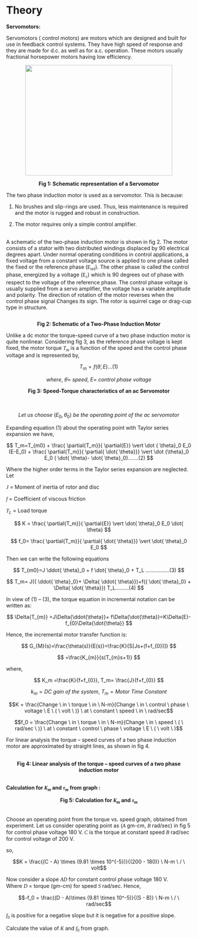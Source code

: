 # Theory
**Servomotors:**

Servomotors ( control motors) are motors which are designed and built for use in feedback control systems. 
They have high speed of response and they are made for d.c. as well as for a.c. operation. These motors usually fractional horsepower motors having low efficiency.

<div align="center">
<img alt="" src="./images/ckt.png" style="width:400px;height:300px;">
	
<b>Fig 1: Schematic representation of a Servomotor</b>
</div>

The two phase induction motor is used as a servomotor. This is because:<br/>

1. No brushes and slip-rings are used. Thus, less maintenance is required and the motor is rugged and robust in construction.<br/>

2. The motor requires only a simple control amplifier.<br/><br/>

A schematic of the two-phase induction motor is shown in fig 2. The motor consists of a stator with two distributed windings displaced by 90 electrical degrees apart. Under normal operating conditions in control applications, a fixed voltage from a constant voltage source is applied to one phase called the fixed or the reference phase (<span style="font-family:'Times New Roman'">E<sub>ref</sub></span>). 
The other phase is called the control phase, energized by a voltage (<span style="font-family:'Times New Roman'">E<sub>c</sub></span>) which is 90 degrees out of phase with respect to the voltage of the reference phase. The control phase voltage is usually supplied from a servo amplifier, the voltage has a variable amplitude and polarity. The direction of rotation of the motor reverses when the control phase signal Changes its sign. The rotor is squirrel cage or drag-cup type in structure.

<div align="center">								
<img class="center img-fluid" alt="" src="./images/2ph_IM.png" >
	
<b>Fig 2: Schematic of a Two-Phase Induction Motor</b>
</div>

Unlike a dc motor the torque-speed curve of a two phase induction motor is quite nonlinear. Considering fig 3, as the reference phase voltage is kept fixed,
 the motor torque <i style="font-family:'Bodoni MT'">T<sub>m</sub></i> is a function of the speed and the control phase voltage and is represented by,

$$T_m = f ( \dot{\theta} , E  )...(1)$$

$$where, \ \dot{\theta} = \ speed , \  E = \ control \ phase \ voltage$$ 

<div align="center">
<img alt="" src="./images/eq1.png" class="img-fluid"><br/>
<b>Fig 3: Speed-Torque characteristics of an ac Servomotor</b>
</div><br/>	<br/>


$$Let \ us \ choose \ (E_0,\dot{\theta}_0) \ be \ the \ operating \ point \ of \ the \ ac \ servomotor$$

 
Expanding equation (1) about the operating point with Taylor series expansion we have,


$$ T_m=T_{m0} + \frac{ \partial{T_m}}{ \partial{E}} \vert  \dot { \theta}_0 E_0 (E-E_0) + \frac{ \partial{T_m}}{ \partial{ \dot{ \theta}}}  \vert  \dot {\theta}_0 E_0 ( \dot{ \theta}- \dot{ \theta}_0).......(2) $$


Where the higher order terms in the Taylor series expansion are neglected. Let

<i style="font-family:'Bodoni MT'">J</i> = Moment of inertia of rotor and disc

<i style="font-family:'Bodoni MT'">f</i> = Coefficient of viscous friction

<i style="font-family:'Bodoni MT'">T<sub>L</sub></i> = Load torque


$$ K = \frac{ \partial{T_m}}{ \partial{E}} \vert \dot{ \theta}_0 E_0 \dot{ \theta} $$


$$ f_0= \frac{ \partial{T_m}}{ \partial{ \dot{ \theta}}} \vert \dot{ \theta}_0 E_0 $$

Then we can write the following equations 


$$ T_{m0}=J  \ddot{ \theta}_0 + f \dot{ \theta}_0 + T_L ................(3) $$


$$ T_m= J({ \ddot{ \theta}_0}+ \Delta{ \ddot{ \theta}})+f({ \dot{ \theta}_0} + \Delta{ \dot{ \theta}}) T_L.........(4) $$


In view of (1) – (3), the torque equation in incremental notation can be written as:

$$ \Delta{T_{m}} =J\Delta{\ddot{\theta}}+ f\Delta{\dot{\theta}}=K\Delta{E}-f_{0}\Delta{\dot{\theta}} $$

Hence, the incremental motor transfer function is:

$$ G_{M}(s)=\frac{\theta(s)}{E(s)}=\frac{K}{S[Js+(f+f_{0})]} $$

$$ =\frac{K_{m}}{s(T_{m}s+1)} $$

where,

$$ K_m =\frac{K}{f+f_{0}}, T_m= \frac{J}{f+f_{0}} $$

$$ k_m  = DC\ gain\ of\ the\ system ,\  T_m = Motor\ Time\ Constant $$

$$K = \frac{Change \ in \ torque \ in \ N-m}{Change \ in \ control \ phase \ voltage \ E \ ( \ volt \ )} \ at \ constant \ speed \ in \ rad/sec$$

$$f_0 = \frac{Change \ in \ torque \ in \ N-m}{Change \ in \ speed \ (  \ rad/sec \ )} \ at \ constant \ control \ phase \ voltage \ E \ ( \ volt \ )$$


For linear analysis the torque – speed curves of a two phase induction motor are approximated by straight lines, as shown in fig 4.<br/> 

<br/>
<div align="center">
<img alt="" src="./images/eq3.png" class="img-fluid"><br/>
<b>Fig 4: Linear analysis of the torque – speed curves of a two phase induction motor</b>
</div><br/>


<b>Calculation for <i style="font-family:'Bodoni MT'">K<sub>m</sub></i> and <i style="font-family:'Bodoni MT'">&tau;<sub>m</sub></i> from graph :</b> 
<br/>

<div align="center">
<img alt="" src="./images/fig5.png" class="img-fluid"><br/>
<b>Fig 5: Calculation for <i style="font-family:'Bodoni MT'">K<sub>m</sub></i> and <i style="font-family:'Bodoni MT'">&tau;<sub>m</sub></i></b>
</div><br/>

Choose an operating point from the torque vs. speed graph, obtained from experiment. Let us consider operating point as (<i style="font-family:'Times New Roman'">A</i> gm-cm, <i style="font-family:'Times New Roman'">B</i> rad/sec) in fig 5 for
control phase voltage 180 V. <i style="font-family:'Times New Roman'">C</i> is the torque at constant speed <i style="font-family:'Times New Roman'">B</i> rad/sec for control voltage of 200 V.

so,

$$K = \frac{(C - A) \times (9.81 \times 10^{-5})}{(200 - 180)} \ N-m \ / \ volt$$

Now consider a slope <i style="font-family:'Times New Roman'">AD</i> for constant control phase voltage 180 V. 
<br/>Where <i style="font-family:'Times New Roman'">D</i> = torque (gm-cm) for speed <i style="font-family:'Times New Roman'">S</i> rad/sec. Hence,

$$-f_0 = \frac{(D - A)\times (9.81 \times 10^-5)}{(S - B)} \ N-m \ / \ rad/sec$$

 <span style="font-family:'Bodoni MT'"><i>f</i><sub>0</sub></span> is positive for a negative slope but it is negative for a positive slope.

Calculate the value of <i style="font-family:'Bodoni MT'">K</i> and <span style="font-family:'Bodoni MT'"><i>f</i><sub>0</sub></span> from graph.

						
<script id="MathJax-script" async src="https://cdn.jsdelivr.net/npm/mathjax@3/es5/tex-mml-chtml.js"></script>							
